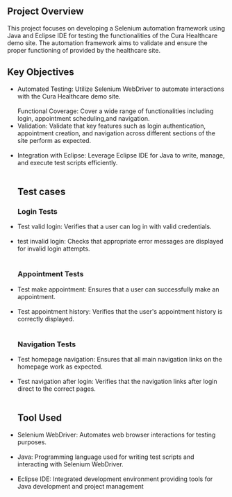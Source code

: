<h2><b>Project Overview</b></h2>

This project focuses on developing a Selenium automation framework using Java and Eclipse IDE for testing the functionalities of the Cura Healthcare demo site. The automation framework aims to validate and ensure the proper functioning of  provided by the healthcare site.

<h2><b>Key Objectives</b></h2>
<ul>
  
<li>Automated Testing: Utilize Selenium WebDriver to automate interactions with the Cura Healthcare demo site.</li><br>
  
</li>Functional Coverage: Cover a wide range of functionalities including login, appointment scheduling,and navigation.</li><br>

<li>Validation: Validate that key features such as login authentication, appointment creation, and navigation across different sections of the site perform as expected.</li><br>

<li>Integration with Eclipse: Leverage Eclipse IDE for Java to write, manage, and execute test scripts efficiently.</li><br>

<h2><b>Test cases</b></h2>

<h3><b>Login Tests</b></h3>

<li>Test valid login: Verifies that a user can log in with valid credentials.</li><br>
<li>test invalid login: Checks that appropriate error messages are displayed for invalid login attempts.</li><br>

<h3><b>Appointment Tests</b></h3>

<li>Test make appointment: Ensures that a user can successfully make an appointment.</li><br>
<li>Test appointment history: Verifies that the user's appointment history is correctly displayed.</li><br>

<h3><b>Navigation Tests</b></h3>

<li>Test homepage navigation: Ensures that all main navigation links on the homepage work as expected.</li><br>
<li>Test navigation after login: Verifies that the navigation links after login direct to the correct pages.</li><br>



<h2><b>Tool Used</b></h2>

<li>Selenium WebDriver: Automates web browser interactions for testing purposes.</li><br>

<li>Java: Programming language used for writing test scripts and interacting with Selenium WebDriver.</li><br>

<li>Eclipse IDE: Integrated development environment providing tools for Java development and project management</li><br>





